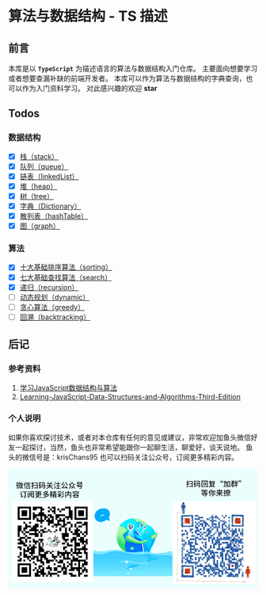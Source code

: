 # 算法与数据结构 - TS 描述

## 前言

本库是以 **`TypeScript`** 为描述语言的算法与数据结构入门仓库。
主要面向想要学习或者想要查漏补缺的前端开发者。
本库可以作为算法与数据结构的字典查询，也可以作为入门资料学习。
对此感兴趣的欢迎 **star**

## Todos

### 数据结构

- [x] [栈（stack）](./src/core/datastructures/stack/README.md)
- [x] [队列（queue）](./src/core/datastructures/queue/README.md)
- [x] [链表（linkedList）](./src/core/datastructures/linkedList/README.md)
- [x] [堆（heap）](./src/core/datastructures/heap/README.md)
- [x] [树（tree）](./src/core/datastructures/tree/README.md)
- [x] [字典（Dictionary）](./src/core/datastructures/dictionary/README.md)
- [x] [散列表（hashTable）](./src/core/datastructures/hashTable/README.md)
- [x] [图（graph）](./src/core/datastructures/graph/README.md)

### 算法

- [x] [十大基础排序算法（sorting）](./src/core/algorithms/sorting/README.md)
- [x] [七大基础查找算法（search）](./src/core/algorithms/search/README.md)
- [x] [递归（recursion）](./src/core/algorithms/recursion/README.md)
- [ ] [动态规划（dynamic）](./src/core/algorithms/dynamic/README.md)
- [ ] [贪心算法（greedy）](./src/core/algorithms/greedy/README.md)
- [ ] [回溯（backtracking）](./src/core/algorithms/backtracking/README.md)

## 后记

### 参考资料

1. [学习JavaScript数据结构与算法](https://item.m.jd.com/product/12613100.html?wxa_abtest=o&ad_od=share&utm_source=androidapp&utm_medium=appshare&utm_campaign=t_335139774&utm_term=CopyURL)
2. [Learning-JavaScript-Data-Structures-and-Algorithms-Third-Edition](https://github.com/PacktPublishing/Learning-JavaScript-Data-Structures-and-Algorithms-Third-Edition)

### 个人说明

如果你喜欢探讨技术，或者对本仓库有任何的意见或建议，非常欢迎加鱼头微信好友一起探讨，当然，鱼头也非常希望能跟你一起聊生活，聊爱好，谈天说地。
鱼头的微信号是：krisChans95
也可以扫码关注公众号，订阅更多精彩内容。

![./static/img/qrcode-all1.png](./static/img/qrcode-all1.png)
